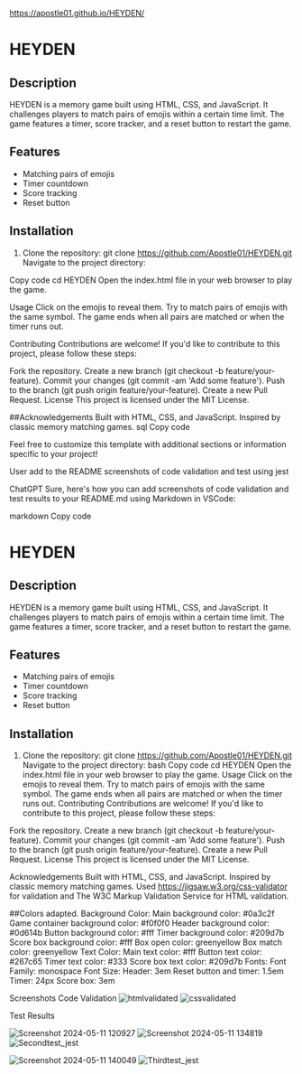  https://apostle01.github.io/HEYDEN/

# HEYDEN

## Description

HEYDEN is a memory game built using HTML, CSS, and JavaScript. It challenges players to match pairs of emojis within a certain time limit. The game features a timer, score tracker, and a reset button to restart the game.

## Features

- Matching pairs of emojis
- Timer countdown
- Score tracking
- Reset button

## Installation

1. Clone the repository:
git clone https://github.com/Apostle01/HEYDEN.git
Navigate to the project directory:

Copy code
cd HEYDEN
Open the index.html file in your web browser to play the game.

Usage
Click on the emojis to reveal them.
Try to match pairs of emojis with the same symbol.
The game ends when all pairs are matched or when the timer runs out.

Contributing
Contributions are welcome! If you'd like to contribute to this project, please follow these steps:

Fork the repository.
Create a new branch (git checkout -b feature/your-feature).
Commit your changes (git commit -am 'Add some feature').
Push to the branch (git push origin feature/your-feature).
Create a new Pull Request.
License
This project is licensed under the MIT License.

##Acknowledgements
Built with HTML, CSS, and JavaScript.
Inspired by classic memory matching games.
sql
Copy code

Feel free to customize this template with additional sections or information specific to your project!



User
add to the README  screenshots of code validation and test using jest

ChatGPT
Sure, here's how you can add screenshots of code validation and test results to your README.md using Markdown in VSCode:

markdown
Copy code
# HEYDEN

## Description

HEYDEN is a memory game built using HTML, CSS, and JavaScript. It challenges players to match pairs of emojis within a certain time limit. The game features a timer, score tracker, and a reset button to restart the game.

## Features

- Matching pairs of emojis
- Timer countdown
- Score tracking
- Reset button

## Installation

1. Clone the repository:
git clone https://github.com/Apostle01/HEYDEN.git
Navigate to the project directory:
bash
Copy code
cd HEYDEN
Open the index.html file in your web browser to play the game.
Usage
Click on the emojis to reveal them.
Try to match pairs of emojis with the same symbol.
The game ends when all pairs are matched or when the timer runs out.
Contributing
Contributions are welcome! If you'd like to contribute to this project, please follow these steps:

Fork the repository.
Create a new branch (git checkout -b feature/your-feature).
Commit your changes (git commit -am 'Add some feature').
Push to the branch (git push origin feature/your-feature).
Create a new Pull Request.
License
This project is licensed under the MIT License.

Acknowledgements
Built with HTML, CSS, and JavaScript.
Inspired by classic memory matching games.
Used https://jigsaw.w3.org/css-validator for validation
and The W3C Markup Validation Service for HTML validation.

##Colors adapted.
Background Color:
Main background color: #0a3c2f
Game container background color: #f0f0f0
Header background color: #0d614b
Button background color: #fff
Timer background color: #209d7b
Score box background color: #fff
Box open color: greenyellow
Box match color: greenyellow
Text Color:
Main text color: #fff
Button text color: #267c65
Timer text color: #333
Score box text color: #209d7b
Fonts:
Font Family: monospace
Font Size:
Header: 3em
Reset button and timer: 1.5em
Timer: 24px
Score box: 3em


Screenshots
Code Validation
![htmlvalidated](https://github.com/Apostle01/HEYDEN/assets/148454484/20251ac0-96e8-4c4d-96f2-314b8cae498a)
![cssvalidated](https://github.com/Apostle01/HEYDEN/assets/148454484/2174cb20-aec1-4d06-adc5-e24d5d38c942)


Test Results

![Screenshot 2024-05-11 120927](https://github.com/Apostle01/HEYDEN/assets/148454484/3ce89c83-1c66-4c3c-bb59-ea93a4dbc9c9)
![Screenshot 2024-05-11 134819](https://github.com/Apostle01/HEYDEN/assets/148454484/9d7af829-c60b-4151-b52b-68eaa00b202b)
![Secondtest_jest](https://github.com/Apostle01/HEYDEN/assets/148454484/44550445-4320-4d11-a22b-daa4ee7caead)

![Screenshot 2024-05-11 140049](https://github.com/Apostle01/HEYDEN/assets/148454484/520cbd33-eb73-4ccd-9600-44dc081bd1c1)
![Thirdtest_jest](https://github.com/Apostle01/HEYDEN/assets/148454484/2359a424-d3e3-448a-87cd-4b1fd0e74e95)







